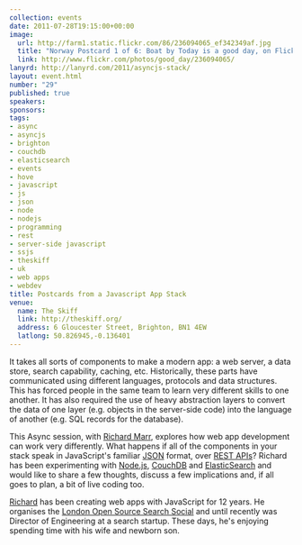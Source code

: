 ```yaml
---
collection: events
date: 2011-07-28T19:15:00+00:00
image: 
  url: http://farm1.static.flickr.com/86/236094065_ef342349af.jpg
  title: "Norway Postcard 1 of 6: Boat by Today is a good day, on Flickr"
  link: http://www.flickr.com/photos/good_day/236094065/
lanyrd: http://lanyrd.com/2011/asyncjs-stack/
layout: event.html
number: "29"
published: true
speakers: 
sponsors: 
tags: 
- async
- asyncjs
- brighton
- couchdb
- elasticsearch
- events
- hove
- javascript
- js
- json
- node
- nodejs
- programming
- rest
- server-side javascript
- ssjs
- theskiff
- uk
- web apps
- webdev
title: Postcards from a Javascript App Stack
venue: 
  name: The Skiff
  link: http://theskiff.org/
  address: 6 Gloucester Street, Brighton, BN1 4EW
  latlong: 50.826945,-0.136401
---
```


<p>It takes all sorts of components to make a modern app: a web server, a data store, search capability, caching, etc. Historically, these parts have communicated using different languages, protocols and data structures. This has forced people in the same team to learn very different skills to one another. It has also required the use of heavy abstraction layers to convert the data of one layer (e.g. objects in the server-side code) into the language of another (e.g. SQL records for the database).</p>

<p>This Async session, with <a href="http://twitter.com/richmarr">Richard Marr</a>, explores how web app development can work very differently. <span class="summary">What happens if all of the components in your stack speak in JavaScript's familiar <a href="http://en.wikipedia.org/wiki/JSON">JSON</a> format, over <a href="http://tomayko.com/writings/rest-to-my-wife">REST APIs</a>?</span> Richard has been experimenting with <a href="http://asyncjs.com/nodejs">Node.js</a>, <a href="http://couchdb.apache.org/docs/intro.html">CouchDB</a> and <a href="http://www.elasticsearch.org">ElasticSearch</a> and would like to share a few thoughts, discuss a few implications and, if all goes to plan, a bit of live coding too.</p>

<p><a href="http://richmarr.wordpress.com">Richard</a> has been creating web apps with JavaScript for 12 years. He organises the <a href="http://www.meetup.com/london-search-social/">London Open Source Search Social</a> and until recently was Director of Engineering at a search startup. These days, he's enjoying spending time with his wife and newborn son.</p>
